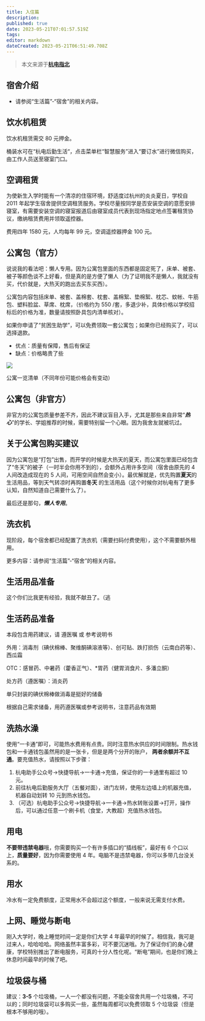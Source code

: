```yaml
---
title: 入住篇
description:
published: true
date: 2023-05-21T07:01:57.519Z
tags:
editor: markdown
dateCreated: 2023-05-21T06:51:49.708Z
---
```


> 本文来源于[**杭电指北**](https://www.yuque.com/hduer/guide)

## 宿舍介绍

- 请参阅“生活篇”-“宿舍”的相关内容。

## 饮水机租赁

饮水机租赁需交 80 元押金。

桶装水可在“杭电后勤生活“，点击菜单栏“智慧服务”进入“要订水”进行微信购买，由工作人员送至寝室门口。

## 空调租赁

为使新生入学时能有一个清凉的住宿环境，舒适度过杭州的炎炎夏日，学校自 2011
年起学生宿舍提供空调租赁服务。学校尽量按同学是否安装空调的意愿安排寝室，有需要安装空调的寝室报道后由寝室成员代表到现场指定地点签署租赁协议，缴纳租赁费用并领取遥控器。

费用四年 1580 元，人均每年 99 元，空调遥控器押金 100 元。

## 公寓包（官方）

说说我的看法吧：懒人专用。因为公寓包里面的东西都是固定死了，床单、被套、被子等颜色谈不上好看，但是真的是方便了懒人（为了证明我不是懒人，我就没有买，代价就是，大热天的跑出去买东买西）。

公寓包内容包括床单、被套、盖棉套、枕套、盖棉絮、垫棉絮、枕芯、蚊帐、牛筋包、塑料脸盆、草席、枕席，（价格约为 550
/套，多退少补，具体价格以学校招标后的价格为准，数量请按照卧具包内清单核对）。

如果你申请了“贫困生助学”，可以免费领取一套公寓包；如果你已经购买了，可以选择退款。

- 优点：质量有保障，售后有保证
- 缺点：价格略贵了些

![](https://cdn.nlark.com/yuque/0/2021/png/2596791/1629028551861-9ee714af-825d-47fc-b420-1d1b6086930b.png)

公寓一览清单（不同年份可能价格会有变动）

## 公寓包（非官方）

非官方的公寓包质量参差不齐，因此不建议盲目入手，尤其是那些来自非常“**_热心_**”的学长、学姐推荐的时候，需要特别留一个心眼。因为我舍友就被坑过。

## 关于公寓包购买建议

因为公寓包是“打包”出售，而开学的时候是大热天的夏天，而公寓包里面已经包含了“冬天”的被子（一时半会你用不到的），会额外占用许多空间（宿舍由原先的
4 人间改造成现在的 5 人间，可用空间自然会变小）。最优解就是，优先购置**夏天**的生活用品，等到天气转凉时再购置**冬天**
的生活用品（这个时候你对杭电有了更多认知，自然知道自己需要什么了）。

最后还是那句，***懒人专用***。

## 洗衣机

现阶段，每个宿舍都已经配置了洗衣机（需要扫码付费使用），这个不需要额外租用。

更多内容：请参阅“生活篇”-“宿舍”的相关内容。

## 生活用品准备

这个你们比我更有经验，我就不献丑了。（逃

## 生活药品准备

本段包含用药建议，请 遵医嘱 或 参考说明书

外用：消毒剂（碘伏棉棒、聚维酮碘溶液等）、创可贴、跌打损伤（云南白药等）、西瓜霜

OTC：感冒药、中暑药（藿香正气）、\*胃药（健胃消食片、多潘立酮）

处方药（遵医嘱）：消炎药

单只封装的碘伏棉棒做消毒是挺好的储备

根据自己需求储备，用药遵医嘱或参考说明书，注意药品有效期

## 洗热水澡

使用“一卡通”即可，可能热水费用有点贵。同时注意热水供应的时间限制。热水钱包和一卡通钱包虽然用的是一张卡，但是是两个分开的账户，
**两者余额并不互通**。要充值热水，请按照以下步骤：

1. 杭电助手公众号->快捷导航->一卡通->充值，保证你的一卡通里有超过 10 元。
2. 前往杭电后勤服务大厅（五餐对面），进门左转，使用左边墙上的机器充值，机器自动划转 10 元到热水钱包。
3. （可选）杭电助手公众号->快捷导航->一卡通->热水转账设置->打开，操作后，可以通过任意一个刷卡机（食堂，大教超）充值热水钱包。

## 用电

**不要带违禁电器**哦，你需要购买一个有许多插口的“插线板”，最好有 6 个口以上，**质量要好**，因为你需要使用 4
年。电脑不是违禁电器，你可以多带几台没关系的。

## 用水

冷水有一定免费额度，正常用水不会超过这个额度，一般来说无需支付水费。

## 上网、睡觉与断电

刚入大学时，晚上睡觉时间一定是你们大学 4
年最早的时候了。相信我，我可是过来人，哈哈哈哈。网络虽然丰富多彩，可不要沉迷哦。为了保证你们的身心健康，学校特别推出了断电服务，可真的十分人性化呢。“断电”期间，也是你们晚上休息时间最早的时候了吧。

## 垃圾袋与桶

建议：**3-5** 个垃圾桶，一人一个都没有问题，不能全宿舍共用一个垃圾桶，不可以的；同时垃圾袋可以多购买一些，虽然每周都可以免费领取
5 个垃圾袋（但是根本不够用的哦）。
